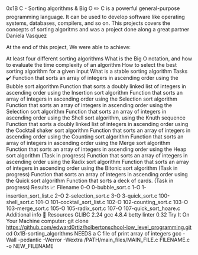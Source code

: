 0x1B C - Sorting algorithms & Big O ✏️
C is a powerful general-purpose programming language. It can be used to develop software like operating systems, databases, compilers, and so on. This projects covers the concepts of sorting algoritms and was a project done along a great partner Daniela Vasquez

At the end of this project, We were able to achieve:

At least four different sorting algorithms
What is the Big O notation, and how to evaluate the time complexity of an algorithm
How to select the best sorting algorithm for a given input
What is a stable sorting algorithm
Tasks ✔️
Function that sorts an array of integers in ascending order using the Bubble sort algorithm
Function that sorts a doubly linked list of integers in ascending order using the Insertion sort algorithm
Function that sorts an array of integers in ascending order using the Selection sort algorithm
Function that sorts an array of integers in ascending order using the Selection sort algorithm
Function that sorts an array of integers in ascending order using the Shell sort algorithm, using the Knuth sequence
Function that sorts a doubly linked list of integers in ascending order using the Cocktail shaker sort algorithm
Function that sorts an array of integers in ascending order using the Counting sort algorithm
Function that sorts an array of integers in ascending order using the Merge sort algorithm
Function that sorts an array of integers in ascending order using the Heap sort algorithm (Task in progress)
Function that sorts an array of integers in ascending order using the Radix sort algorithm
Function that sorts an array of integers in ascending order using the Bitonic sort algorithm (Task in progress)
Function that sorts an array of integers in ascending order using the Quick sort algorithm
Function that sorts a deck of cards. (Task in progress)
Results 📈
Filename
0-O
0-bubble_sort.c
1-O
1-insertion_sort_list.c
2-O
2-selection_sort.c
3-O
3-quick_sort.c
100-shell_sort.c
101-O
101-cocktail_sort_list.c
102-O
102-counting_sort.c
103-O
103-merge_sort.c
105-O
105-radix_sort.c
107-O
107-quick_sort_hoare.c
Additional info 🚧
Resources
GLIBC 2.24
gcc 4.8.4
betty linter 0.32
Try It On Your Machine computer:
git clone https://github.com/edward0rtiz/holbertonschool-low_level_programming.git
cd 0x1B-sorting_algorithms
NEEDS  a C file of print array of integers
gcc -Wall -pedantic -Werror -Wextra /PATH/main_files/MAIN_FILE.c FILENAME.c -o NEW_FILENAME
